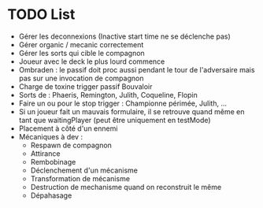 # TODO List

- Gérer les deconnexions (Inactive start time ne se déclenche pas)
- Gérer organic / mecanic correctement
- Gérer les sorts qui cible le compagnon
- Joueur avec le deck le plus lourd commence
- Ombraden : le passif doit proc aussi pendant le tour de l'adversaire mais pas sur une invocation de compagnon
- Charge de toxine trigger passif Bouvaloir
- Sorts de : Phaeris, Remington, Julith, Coqueline, Flopin
- Faire un ou pour le stop trigger : Championne périmée, Julith, ...
- Si un joueur fait un mauvais formulaire, il se retrouve quand même en tant que waitingPlayer (peut être uniquement en testMode)
- Placement à côté d'un ennemi
- Mécaniques à dev : 
  - Respawn de compagnon
  - Attirance
  - Rembobinage
  - Déclenchement d'un mécanisme
  - Transformation de mécanisme
  - Destruction de mechanisme quand on reconstruit le même 
  - Dépahasage